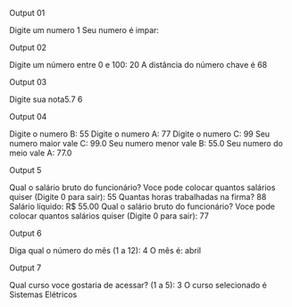 Output 01

Digite um numero 1
Seu numero é impar: 


Output 02

Digite um número entre 0 e 100: 20
A distância do número chave é 68

Output  03

Digite sua nota5.7
6

Output 04

Digite o numero B: 55
Digite o numero A: 77
Digite o numero C: 99
Seu numero maior vale C: 99.0
Seu numero menor vale B:  55.0
Seu numero do meio vale A: 77.0

Output 5

Qual o salário bruto do funcionário? Voce pode colocar quantos salários quiser (Digite 0 para sair): 55
Quantas horas trabalhadas na firma? 88
Salário líquido: R$ 55.00
Qual o salário bruto do funcionário? Voce pode colocar quantos salários quiser (Digite 0 para sair): 77

Output 6

Diga qual o número do mês (1 a 12): 4 
O mês é: abril

Output 7

Qual curso voce gostaria de acessar? (1 a 5): 3
O curso selecionado é Sistemas Elétricos

